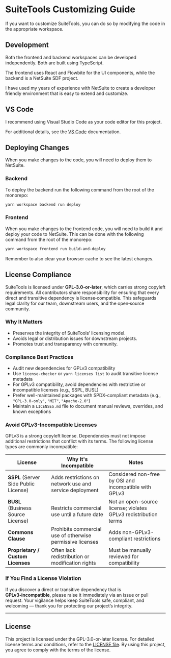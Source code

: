 # SuiteTools Customizing Guide

If you want to customize SuiteTools, you can do so by modifying the code in the appropriate workspace.

## Development

Both the frontend and backend workspaces can be developed independently. Both are built using TypeScript.

The frontend uses React and Flowbite for the UI components, while the backend is a NetSuite SDF project.

I have used my years of experience with NetSuite to create a developer friendly environment that is easy to extend and customize.

## VS Code

I recommend using Visual Studio Code as your code editor for this project.

For additional details, see the [VS Code](vscode.md) documentation.

## Deploying Changes

When you make changes to the code, you will need to deploy them to NetSuite.

### Backend

To deploy the backend run the following command from the root of the monorepo:

```bash
yarn workspace backend run deploy
```

### Frontend

When you make changes to the frontend code, you will need to build it and deploy your code to NetSuite. This can be done with the following command from the root of the monorepo:

```bash
yarn workspace frontend run build-and-deploy
```

Remember to also clear your browser cache to see the latest changes.

## License Compliance

SuiteTools is licensed under **GPL‑3.0‑or‑later**, which carries strong copyleft requirements. All contributors share responsibility for ensuring that every direct and transitive dependency is license‑compatible. This safeguards legal clarity for our team, downstream users, and the open‑source community.

### Why It Matters

- Preserves the integrity of SuiteTools’ licensing model.
- Avoids legal or distribution issues for downstream projects.
- Promotes trust and transparency with community.

### Compliance Best Practices

- Audit new dependencies for GPLv3 compatibility
- Use `license-checker` or `yarn licenses list` to audit transitive license metadata
- For GPLv3 compatibility, avoid dependencies with restrictive or incompatible licenses (e.g., SSPL, BUSL)
- Prefer well-maintained packages with SPDX-compliant metadata (e.g., `"GPL-3.0-only"`, `"MIT"`, `"Apache-2.0"`)
- Maintain a `LICENSES.md` file to document manual reviews, overrides, and known exceptions

### Avoid GPLv3-Incompatible Licenses

GPLv3 is a strong copyleft license. Dependencies must not impose additional restrictions that conflict with its terms. The following license types are commonly incompatible:

| License | Why It's Incompatible | Notes |
|--------|------------------------|-------|
| **SSPL** (Server Side Public License) | Adds restrictions on network use and service deployment | Considered non-free by OSI and incompatible with GPLv3 |
| **BUSL** (Business Source License) | Restricts commercial use until a future date | Not an open-source license; violates GPLv3 redistribution terms |
| **Commons Clause** | Prohibits commercial use of otherwise permissive licenses | Adds non-GPLv3-compliant restrictions |
| **Proprietary / Custom Licenses** | Often lack redistribution or modification rights | Must be manually reviewed for compatibility |

### If You Find a License Violation

If you discover a direct or transitive dependency that is **GPLv3‑incompatible**, please raise it immediately via an issue or pull request. Your vigilance helps keep SuiteTools safe, compliant, and welcoming — thank you for protecting our project’s integrity.

---

## License

This project is licensed under the GPL-3.0-or-later license. For detailed license terms and conditions, refer to the [LICENSE file](../LICENSE). By using this project, you agree to comply with the terms of the license.
